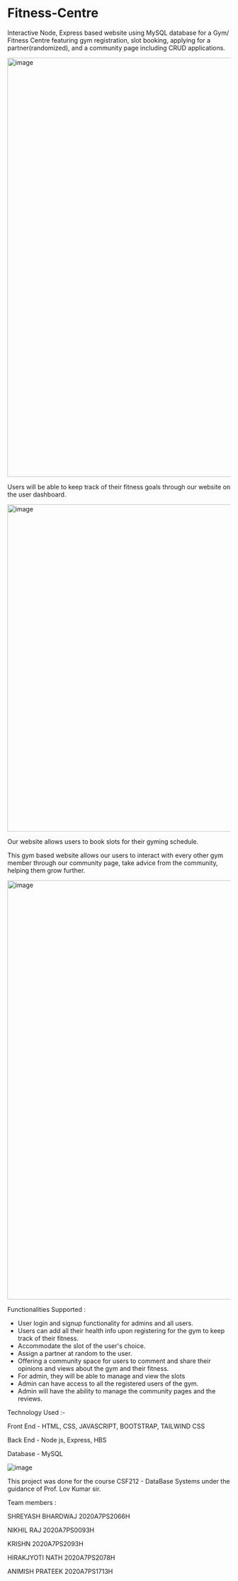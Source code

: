 # Fitness-Centre
Interactive Node, Express based website using MySQL database for a Gym/ Fitness Centre featuring gym registration, slot booking, applying for a partner(randomized), and a community page including CRUD applications.

<img width="944" alt="image" src="https://user-images.githubusercontent.com/76171905/165464688-50d0366a-f293-401d-baba-d5ad6488373b.png">


Users will be able to keep track of their fitness goals through our website on the user dashboard.

<img width="737" alt="image" src="https://user-images.githubusercontent.com/76171905/165464869-2e8474b4-cf88-4afa-86a7-62bb2a47d589.png">

Our website allows users to book slots for their gyming schedule.

This gym based website allows our users to interact with every other gym member 
through our community page, take advice from the community, helping them grow 
further.

<img width="944" alt="image" src="https://user-images.githubusercontent.com/76171905/165465108-e480c148-958d-4749-8813-46e3366d1524.png">

Functionalities Supported :

- User login and signup functionality for admins and all users.
- Users can add all their health info upon registering for the gym to keep track of their fitness.
-  Accommodate the slot of the user's choice.
-  Assign a partner at random to the user.
- Offering a community space for users to comment and share their opinions and views  about the gym and their fitness.
- For admin, they will be able to manage and view the slots 
- Admin can have access to all  the registered users of the gym.
- Admin will have the ability to manage the community pages and the reviews. 


Technology Used :-

Front End - HTML, CSS, JAVASCRIPT, BOOTSTRAP, TAILWIND CSS
 
Back End - Node js, Express, HBS

Database - MySQL



![image](https://user-images.githubusercontent.com/29221347/165028818-9072274b-80a1-4c6b-aa4c-87898a6c8dc3.png)



This project was done for the course CSF212 - DataBase Systems under the guidance of Prof. Lov Kumar sir.  

Team members :

SHREYASH BHARDWAJ 	2020A7PS2066H
	
NIKHIL RAJ   	        2020A7PS0093H

KRISHN   		2020A7PS2093H

HIRAKJYOTI NATH   	2020A7PS2078H

ANIMISH PRATEEK         2020A7PS1713H
